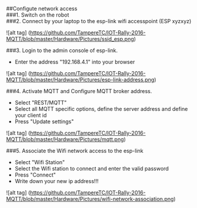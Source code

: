 ##Configute network access   
###1. Switch on the robot    
###2. Connect by your laptop to the esp-link wifi accesspoint (ESP xyzxyz)    

![alt tag] (https://github.com/TampereTC/IOT-Rally-2016-MQTT/blob/master/Hardware/Pictures/ssid_esp.png)   
   
###3. Login to the admin console of esp-link.   
- Enter the address "192.168.4.1" into your browser    
 
![alt tag] (https://github.com/TampereTC/IOT-Rally-2016-MQTT/blob/master/Hardware/Pictures/esp-link-address.png)    

###4. Activate MQTT and Configure MQTT broker address.   
- Select "REST/MQTT"   
- Select all MQTT specific options, define the server address and define your client id   
- Press "Update settings"      

![alt tag] (https://github.com/TampereTC/IOT-Rally-2016-MQTT/blob/master/Hardware/Pictures/mqtt.png)    

###5. Associate the Wifi network access to the esp-link
- Select "Wifi Station"
- Select the Wifi station to connect and enter the valid password     
- Press "Connect"  
- Write down your new ip address!!!   

![alt tag] (https://github.com/TampereTC/IOT-Rally-2016-MQTT/blob/master/Hardware/Pictures/wifi-network-association.png)   

